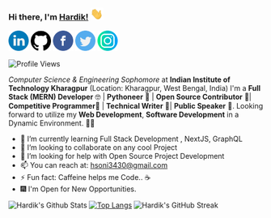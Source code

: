 ### Hi there, I'm [Hardik!](https://github.com/iamhardikat11) <img src="https://raw.githubusercontent.com/ABSphreak/ABSphreak/master/gifs/Hi.gif" width="25px">

<a href="https://www.linkedin.com/public-profile/settings?trk=d_flagship3_profile_self_view_public_profile&lipi=urn%3Ali%3Apage%3Ad_flagship3_profile_self_edit_contact_info%3BPdDn2Ht2Q7GDdAyiTy9%2BVQ%3D%3D"><img src="https://github.com/avinashkranjan/avinashkranjan/blob/master/logos/linkedin.png" width="40" /></a>
<a href="https://github.com/iamhardikat11"><img src="https://github.com/avinashkranjan/avinashkranjan/blob/master/logos/github-logo.png" width="40" /></a>
<a href="/"><img src="https://github.com/avinashkranjan/avinashkranjan/blob/master/logos/facebook.png" width="40" /></a>
<a href=""><img src="https://github.com/avinashkranjan/avinashkranjan/blob/master/logos/twitter.png" width="40" /></a>
<a href=""><img src="https://github.com/avinashkranjan/avinashkranjan/blob/master/logos/instagram.png" width="40" /></a>

![Profile Views](https://komarev.com/ghpvc/?username=iamhardikat11)

_Computer Science & Engineering Sophomore_ at <b>Indian Institute of Technology Kharagpur</b> (Location: Kharagpur, West Bengal, India) I'm a <b> Full Stack (MERN) Developer</b>  🤓 | <b>Pythoneer</b> 🐍 | <b>Open Source Contributor</b> 📝| <b>Competitive Programmer</b>🤠 | <b>Technical Writer</b> 🤭| <b>Public Speaker</b> 🥳. Looking forward to utilize my <b>Web Development</b>, <b>Software Development</b> in a Dynamic Environment. 🧑🏻

- 🌱 I’m currently learning Full Stack Development , NextJS, GraphQL
- 👯 I’m looking to collaborate on any cool Project
- 🤔 I’m looking for help with Open Source Project Development 
- 📫 You can reach at: hsoni3430@gmail.com
- ⚡ Fun fact: Caffeine helps me Code.. ☕
- 🎆 I'm Open for New Opportunities.


![Hardik's Github Stats](https://github-readme-stats.vercel.app/api?username=iamhardikat11&show_icons=true)
[![Top Langs](https://github-readme-stats.vercel.app/api/top-langs/?username=iamhardikat11&layout=compact)](https://github.com/avinashkranjan)
![Hardik's GitHub Streak](https://github-readme-streak-stats.herokuapp.com/?user=iamhardikat11)
